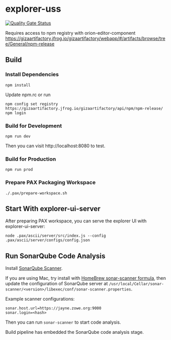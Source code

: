 # explorer-uss

[![Quality Gate Status](https://sonarcloud.io/api/project_badges/measure?project=zowe_explorer-uss&metric=alert_status)](https://sonarcloud.io/dashboard?id=zowe_explorer-uss)

Requires access to npm registry with orion-editor-component
https://gizaartifactory.jfrog.io/gizaartifactory/webapp/#/artifacts/browse/tree/General/npm-release

## Build 

### Install Dependencies

```
npm install
```

Update npm.rc or run 

```
npm config set registry https://gizaartifactory.jfrog.io/gizaartifactory/api/npm/npm-release/
npm login
```

### Build for Development

```
npm run dev 
```

Then you can visit http://localhost:8080 to test.

### Build for Production

```
npm run prod
```

### Prepare PAX Packaging Workspace

```
./.pax/prepare-workspace.sh
```

## Start With explorer-ui-server

After preparing PAX workspace, you can serve the explorer UI with explorer-ui-server:

```
node .pax/ascii/server/src/index.js --config .pax/ascii/server/configs/config.json
```

## Run SonarQube Code Analysis

Install [SonarQube Scanner](https://docs.sonarqube.org/display/SCAN/Analyzing+with+SonarQube+Scanner).

If you are using Mac, try install with [HomeBrew sonar-scanner formula](https://formulae.brew.sh/formula/sonar-scanner), then update the configuration of SonarQube server at `/usr/local/Cellar/sonar-scanner/<version>/libexec/conf/sonar-scanner.properties`.

Example scanner configurations:

```
sonar.host.url=https://jayne.zowe.org:9000
sonar.login=<hash>
```

Then you can run `sonar-scanner` to start code analysis.

Build pipeline has embedded the SonarQube code analysis stage.
